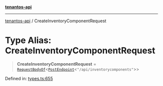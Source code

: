 [**tenantos-api**](../README.md)

***

[tenantos-api](../globals.md) / CreateInventoryComponentRequest

# Type Alias: CreateInventoryComponentRequest

> **CreateInventoryComponentRequest** = [`RequestBodyOf`](RequestBodyOf.md)\<[`PostEndpoint`](PostEndpoint.md)\<`"/api/inventorycomponents"`\>\>

Defined in: [types.ts:655](https://github.com/shadmanZero/tenantos-api/blob/1c7b7035084787c8e7500a348d67d47efa9ca53a/src/types.ts#L655)

